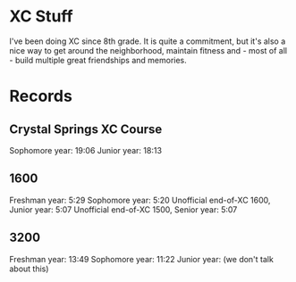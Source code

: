 # XC Stuff

I've been doing XC since 8th grade. It is quite a commitment, but it's also a nice way to get around the neighborhood, maintain fitness and - most of all - build multiple great friendships and memories.


# Records

## Crystal Springs XC Course
Sophomore year: 19:06
Junior year: 18:13


## 1600
Freshman year: 5:29
Sophomore year: 5:20
Unofficial end-of-XC 1600, Junior year: 5:07
Unofficial end-of-XC 1500, Senior year: 5:07

## 3200
Freshman year: 13:49
Sophomore year: 11:22
Junior year: (we don't talk about this)

